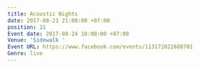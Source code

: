```yaml
---
title: Acoustic Nights
date: 2017-08-21 21:00:00 +07:00
position: 21
Event date: 2017-08-24 18:00:00 +07:00
Venue: 'Sidewalk '
Event URL: https://www.facebook.com/events/113172022688701
Genre: live
---
```


